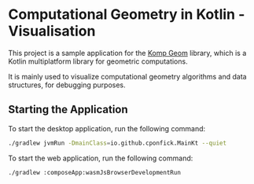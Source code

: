 # Computational Geometry in Kotlin - Visualisation

This project is a sample application for the [Komp Geom](https://github.com/cponfick/komp-geom) library, which is a
Kotlin multiplatform library for geometric computations.

It is mainly used to visualize computational geometry algorithms and data structures, for debugging purposes.

## Starting the Application

To start the desktop application, run the following command:

```bash
./gradlew jvmRun -DmainClass=io.github.cponfick.MainKt --quiet
```

To start the web application, run the following command:

```bash
./gradlew :composeApp:wasmJsBrowserDevelopmentRun
```